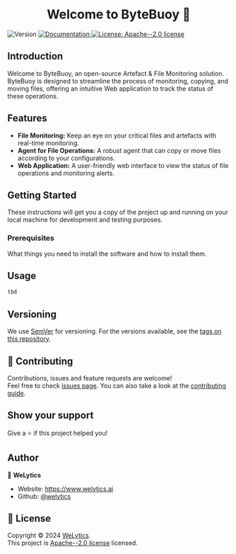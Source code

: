 <h1 align="center">Welcome to ByteBuoy 👋</h1>
<p>
  <img alt="Version" src="https://img.shields.io/badge/version-0.0.1-blue.svg?cacheSeconds=2592000" />
  <a href="https://welytics.github.io/ByteBuoy/" target="_blank">
    <img alt="Documentation" src="https://img.shields.io/badge/documentation-yes-brightgreen.svg" />
  </a>
  <a href="https://github.com/WeLytics/ByteBuoy/blob/main/LICENSE" target="_blank">
    <img alt="License: Apache--2.0 license" src="https://img.shields.io/badge/License-Apache--2.0 license-yellow.svg" />
  </a>
</p>


## Introduction
Welcome to ByteBuoy, an open-source Artefact & File Monitoring solution. ByteBuoy is designed to streamline the process of monitoring, copying, and moving files, offering an intuitive Web application to track the status of these operations.


## Features
- **File Monitoring:** Keep an eye on your critical files and artefacts with real-time monitoring.
- **Agent for File Operations:** A robust agent that can copy or move files according to your configurations.
- **Web Application:** A user-friendly web interface to view the status of file operations and monitoring alerts.


## Getting Started
These instructions will get you a copy of the project up and running on your local machine for development and testing purposes.

### Prerequisites
What things you need to install the software and how to install them.


## Usage

```sh
tbd
```


## Versioning
We use [SemVer](http://semver.org/) for versioning. For the versions available, see the [tags on this repository](https://github.com/welytics/bytebuoy/tags).


## 🤝 Contributing

Contributions, issues and feature requests are welcome!<br />Feel free to check [issues page](https://github.com/WeLytics/ByteBuoy/issues). You can also take a look at the [contributing guide](https://github.com/WeLytics/ByteBuoy/blob/main/CONTRIBUTING.md).

## Show your support

Give a ⭐️ if this project helped you!

## Author

👤 **WeLytics**

* Website: https://www.welytics.ai
* Github: [@welytics](https://github.com/welytics)

## 📝 License

Copyright © 2024 [WeLytics](https://github.com/welytics).<br />
This project is [Apache--2.0 license](https://github.com/WeLytics/ByteBuoy/blob/main/LICENSE) licensed.

